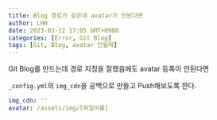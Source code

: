 ```yaml
---
title: Blog 경로가 같은데 avatar가 안된다면
author: LHH
date: 2023-03-12 17:05 GMT+0900
categories: [Error, Git Blog]
tags: [Git, Blog, avatar 안될때]
---
```


Git Blog를 만드는데 경로 지정을 잘했음에도 avatar 등록이 안된다면

`_config.yml`의 `img_cdn`을 공백으로 만들고 Push해보도록 한다.

```yml
img_cdn: ''
avatar: /assets/img/[파일이름]
```
